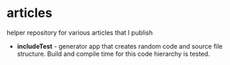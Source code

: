 articles
========

helper repository for various articles that I publish

- **includeTest** - generator app that creates random code and source file structure. Build and compile time for this code hierarchy is tested.